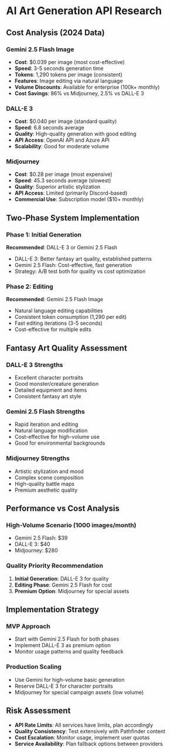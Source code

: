 # AI Art Generation API Research

## Cost Analysis (2024 Data)

### Gemini 2.5 Flash Image
- **Cost**: $0.039 per image (most cost-effective)
- **Speed**: 3-5 seconds generation time
- **Tokens**: 1,290 tokens per image (consistent)
- **Features**: Image editing via natural language
- **Volume Discounts**: Available for enterprise (100k+ monthly)
- **Cost Savings**: 86% vs Midjourney, 2.5% vs DALL-E 3

### DALL-E 3
- **Cost**: $0.040 per image (standard quality)
- **Speed**: 6.8 seconds average
- **Quality**: High-quality generation with good editing
- **API Access**: OpenAI API and Azure API
- **Scalability**: Good for moderate volume

### Midjourney
- **Cost**: $0.28 per image (most expensive)
- **Speed**: 45.3 seconds average (slowest)
- **Quality**: Superior artistic stylization
- **API Access**: Limited (primarily Discord-based)
- **Commercial Use**: Subscription model ($10+ monthly)

## Two-Phase System Implementation

### Phase 1: Initial Generation
**Recommended**: DALL-E 3 or Gemini 2.5 Flash
- DALL-E 3: Better fantasy art quality, established patterns
- Gemini 2.5 Flash: Cost-effective, fast generation
- Strategy: A/B test both for quality vs cost optimization

### Phase 2: Editing
**Recommended**: Gemini 2.5 Flash Image
- Natural language editing capabilities
- Consistent token consumption (1,290 per edit)
- Fast editing iterations (3-5 seconds)
- Cost-effective for multiple edits

## Fantasy Art Quality Assessment

### DALL-E 3 Strengths
- Excellent character portraits
- Good monster/creature generation
- Detailed equipment and items
- Consistent fantasy art style

### Gemini 2.5 Flash Strengths
- Rapid iteration and editing
- Natural language modification
- Cost-effective for high-volume use
- Good for environmental backgrounds

### Midjourney Strengths
- Artistic stylization and mood
- Complex scene composition
- High-quality battle maps
- Premium aesthetic quality

## Performance vs Cost Analysis

### High-Volume Scenario (1000 images/month)
- Gemini 2.5 Flash: $39
- DALL-E 3: $40
- Midjourney: $280

### Quality Priority Recommendation
1. **Initial Generation**: DALL-E 3 for quality
2. **Editing Phase**: Gemini 2.5 Flash for cost
3. **Premium Option**: Midjourney for special assets

## Implementation Strategy

### MVP Approach
- Start with Gemini 2.5 Flash for both phases
- Implement DALL-E 3 as premium option
- Monitor usage patterns and quality feedback

### Production Scaling
- Use Gemini for high-volume basic generation
- Reserve DALL-E 3 for character portraits
- Midjourney for special campaign assets (low volume)

## Risk Assessment
- **API Rate Limits**: All services have limits, plan accordingly
- **Quality Consistency**: Test extensively with Pathfinder content
- **Cost Escalation**: Monitor usage, implement user quotas
- **Service Availability**: Plan fallback options between providers